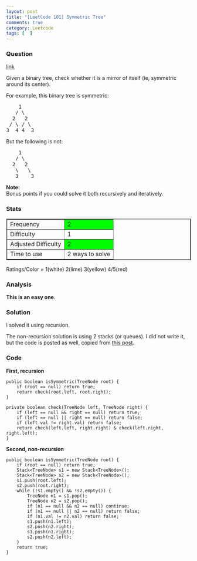 ```yaml
---
layout: post
title: "[LeetCode 101] Symmetric Tree"
comments: true
category: Leetcode
tags: [  ]
---
```



### Question 
[link](https://oj.leetcode.com/problems/symmetric-tree/)

<div class="question-content">
            <p></p><p>Given a binary tree, check whether it is a mirror of itself (ie, symmetric around its center).</p>

<p>
For example, this binary tree is symmetric:
</p><pre>    1
   / \
  2   2
 / \ / \
3  4 4  3
</pre>
<p></p>
<p>
But the following is not:<br>
</p><pre>    1
   / \
  2   2
   \   \
   3    3
</pre>
<p></p>

<p>
<b>Note:</b><br>
Bonus points if you could solve it both recursively and iteratively.
</p>
</div>

### Stats
<table border="2">
	<tr>
		<td>Frequency</td>
		<td bgcolor="lime">2</td>
	</tr>
	<tr>
		<td>Difficulty</td>
		<td bgcolor="white">1</td>
	</tr>
	<tr>
		<td>Adjusted Difficulty</td>
		<td bgcolor="lime">2</td>
	</tr>
	<tr>
		<td>Time to use</td>
		<td bgcolor="white">2 ways to solve</td>
	</tr>
</table>

Ratings/Color = 1(white) 2(lime) 3(yellow) 4/5(red)

### Analysis

__This is an easy one__.

### Solution

I solved it using recursion. 

The non-recursion solution is using 2 stacks (or queues). I did not write it, but the code is posted as well, copied from [this post](https://oj.leetcode.com/discuss/456/recusive-solution-symmetric-optimal-solution-inordertraversal). 

### Code

__First, recursion__

    public boolean isSymmetric(TreeNode root) {
        if (root == null) return true;
        return check(root.left, root.right);
    }
    
    private boolean check(TreeNode left, TreeNode right) {
        if (left == null && right == null) return true;
        if (left == null || right == null) return false;
        if (left.val != right.val) return false;
        return check(left.left, right.right) & check(left.right, right.left);
    }

__Second, non-recursion__

    public boolean isSymmetric(TreeNode root) {
        if (root == null) return true;
        Stack<TreeNode> s1 = new Stack<TreeNode>();
        Stack<TreeNode> s2 = new Stack<TreeNode>();
        s1.push(root.left);
        s2.push(root.right);
        while (!s1.empty() && !s2.empty()) {
            TreeNode n1 = s1.pop();
            TreeNode n2 = s2.pop();
            if (n1 == null && n2 == null) continue;
            if (n1 == null || n2 == null) return false;
            if (n1.val != n2.val) return false;
            s1.push(n1.left);
            s2.push(n2.right);
            s1.push(n1.right);
            s2.push(n2.left);
        }
        return true;
    }
